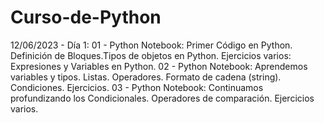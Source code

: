 # Curso-de-Python
12/06/2023 - Día 1:
01 - Python Notebook: Primer Código en Python. Definición de Bloques.Tipos de objetos en Python. Ejercicios varios: Expresiones y Variables en Python.
02 - Python Notebook: Aprendemos variables y tipos. Listas. Operadores. Formato de cadena (string). Condiciones. Ejercicios.
03 - Python Notebook: Continuamos profundizando los Condicionales. Operadores de comparación. Ejercicios varios.
